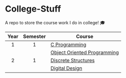 # College-Stuff
A repo to store the course work I do in college! 🎓

<table>
<thead>
  <tr>
    <th>Year</th>
    <th>Semester</th>
    <th>Course</th>
  </tr>
</thead>
<tbody>
  <tr>
    <td align="center">1</td>
    <td align="center">1</td>
    <td><a href="https://github.com/abxhr/College-Stuff/tree/main/Year%201/C%20Programming/">C Programming</a></td>
  </tr>
  <tr>
    <td rowspan="3" align="center">2</td>
    <td rowspan="3" align="center">1</td>
    <td><a href="https://github.com/abxhr/College-Stuff/tree/main/Year%202/Object%20Oriented%20Programming">Object Oriented Programming</a></td>
  </tr>
  <tr>
    <td><a href="https://github.com/abxhr/College-Stuff/tree/main/Year%202/Discrete%20Structures/">Discrete Structures</a></td>
  </tr>
  <tr>
    <td><a href="https://github.com/abxhr/College-Stuff/tree/main/Year%202/Digital%20Design">Digital Design</a></td>
  </tr>
</tbody>
</table>
